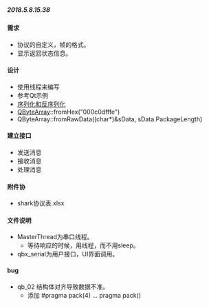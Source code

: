 ﻿##### 2018.5.8.15.38

#### 需求
* 协议的自定义，帧的格式。
* 显示返回状态信息。
#### 设计
* 使用线程来编写
* 参考Qt示例
* [序列化和反序列化](https://blog.csdn.net/yj540993866/article/details/48367139)
* [QByteArray](http://doc.qt.io/qt-5.9/qbytearray.html)::fromHex("000c0dfffe")
* QByteArray::fromRawData((char*)&sData, sData.PackageLength)
#### 建立接口
* 发送消息
* 接收消息
* 处理消息 

#### 附件协
* shark协议表.xlsx

#### 文件说明
- MasterThread为串口线程。
  - 等待响应的时候，用线程，而不用sleep。  
- qbx_serial为用户接口，UI界面调用。
#### bug
- qb_02 结构体对齐导致数据不准。
  - 添加 #pragma pack(4) ... pragma pack()


